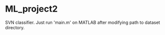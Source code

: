 ML_project2
===========

SVN classifier. Just run 'main.m' on MATLAB after modifying path to dataset directory.
